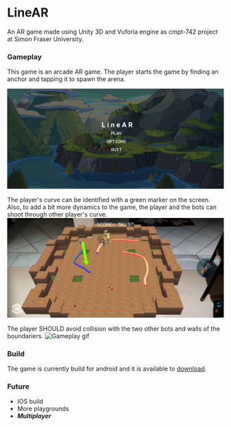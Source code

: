 # LineAR

An AR game made using Unity 3D and Vuforia engine as cmpt-742 project at Simon Fraser University.

### Gameplay

This game is an arcade AR game. The player starts the game by finding an anchor and tapping it to spawn the arena.

![Menu](./line-ar/Screenshot_20191215-230724.jpg)

The player's curve can be identified with a green marker on the screen.
Also, to add a bit more dynamics to the game, the player and the bots can shoot through other player's curve.
![Menu](./line-ar/Screenshot_20191215-231841.jpg)


The player SHOULD avoid collision with the two other bots and walls of the boundariers.
![Gameplay gif](./line-ar/line-ar-gameplay.gif)

### Build

The game is currently build for android and it is available to [download](https://drive.google.com/open?id=16jg8Q8EG6w5vxX0EHHvlRYqIpfesFqUS).

### Future 
 * IOS build
 * More playgrounds
 * ***Multiplayer***
